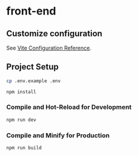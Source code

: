 # front-end

## Customize configuration

See [Vite Configuration Reference](https://vite.dev/config/).

## Project Setup

```sh
cp .env.example .env
```

```sh
npm install
```

### Compile and Hot-Reload for Development

```sh
npm run dev
```

### Compile and Minify for Production

```sh
npm run build
```
